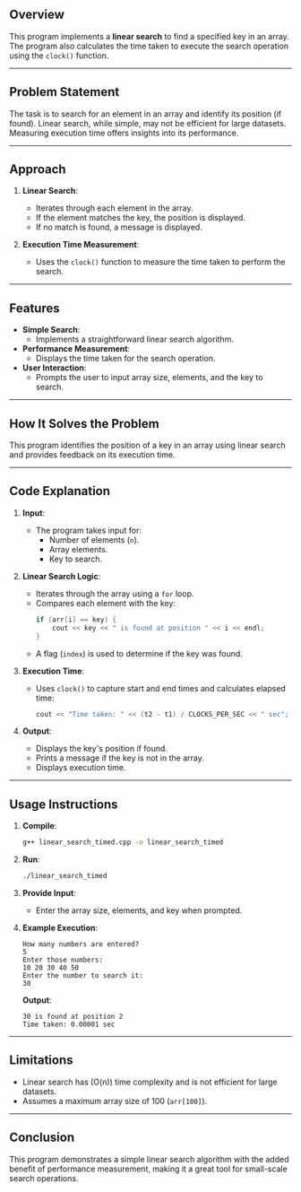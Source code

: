 
## Overview
This program implements a **linear search** to find a specified key in an array. The program also calculates the time taken to execute the search operation using the `clock()` function.

---

## Problem Statement
The task is to search for an element in an array and identify its position (if found). Linear search, while simple, may not be efficient for large datasets. Measuring execution time offers insights into its performance.

---

## Approach
1. **Linear Search**:
   - Iterates through each element in the array.
   - If the element matches the key, the position is displayed.
   - If no match is found, a message is displayed.

2. **Execution Time Measurement**:
   - Uses the `clock()` function to measure the time taken to perform the search.

---

## Features
- **Simple Search**:
  - Implements a straightforward linear search algorithm.
- **Performance Measurement**:
  - Displays the time taken for the search operation.
- **User Interaction**:
  - Prompts the user to input array size, elements, and the key to search.

---

## How It Solves the Problem
This program identifies the position of a key in an array using linear search and provides feedback on its execution time.

---

## Code Explanation

1. **Input**:
   - The program takes input for:
     - Number of elements (`n`).
     - Array elements.
     - Key to search.

2. **Linear Search Logic**:
   - Iterates through the array using a `for` loop.
   - Compares each element with the key:
     ```cpp
     if (arr[i] == key) {
         cout << key << " is found at position " << i << endl;
     }
     ```
   - A flag (`index`) is used to determine if the key was found.

3. **Execution Time**:
   - Uses `clock()` to capture start and end times and calculates elapsed time:
     ```cpp
     cout << "Time taken: " << (t2 - t1) / CLOCKS_PER_SEC << " sec";
     ```

4. **Output**:
   - Displays the key's position if found.
   - Prints a message if the key is not in the array.
   - Displays execution time.

---

## Usage Instructions
1. **Compile**:
   ```bash
   g++ linear_search_timed.cpp -o linear_search_timed
   ```

2. **Run**:
   ```bash
   ./linear_search_timed
   ```

3. **Provide Input**:
   - Enter the array size, elements, and key when prompted.

4. **Example Execution**:
   ```
   How many numbers are entered?
   5
   Enter those numbers:
   10 20 30 40 50
   Enter the number to search it:
   30
   ```

   **Output**:
   ```
   30 is found at position 2
   Time taken: 0.00001 sec
   ```

---

## Limitations
- Linear search has \(O(n)\) time complexity and is not efficient for large datasets.
- Assumes a maximum array size of 100 (`arr[100]`).

---

## Conclusion
This program demonstrates a simple linear search algorithm with the added benefit of performance measurement, making it a great tool for small-scale search operations.